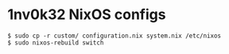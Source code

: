 # 1nv0k32 NixOS configs

``` shell
$ sudo cp -r custom/ configuration.nix system.nix /etc/nixos
$ sudo nixos-rebuild switch
```
